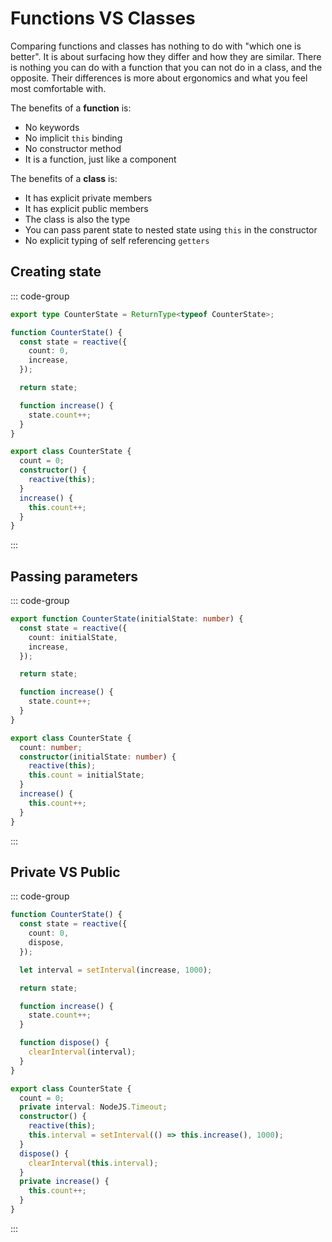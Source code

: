 # Functions VS Classes

Comparing functions and classes has nothing to do with "which one is better". It is about surfacing how they differ and how they are similar. There is nothing you can do with a function that you can not do in a class, and the opposite. Their differences is more about ergonomics and what you feel most comfortable with.

The benefits of a **function** is:

- No keywords
- No implicit `this` binding
- No constructor method
- It is a function, just like a component

The benefits of a **class** is:

- It has explicit private members
- It has explicit public members
- The class is also the type
- You can pass parent state to nested state using `this` in the constructor
- No explicit typing of self referencing `getters`

## Creating state

::: code-group

```ts [Functional]
export type CounterState = ReturnType<typeof CounterState>;

function CounterState() {
  const state = reactive({
    count: 0,
    increase,
  });

  return state;

  function increase() {
    state.count++;
  }
}
```

```ts [Object Oriented]
export class CounterState {
  count = 0;
  constructor() {
    reactive(this);
  }
  increase() {
    this.count++;
  }
}
```

:::

## Passing parameters

::: code-group

```ts [Functional]
export function CounterState(initialState: number) {
  const state = reactive({
    count: initialState,
    increase,
  });

  return state;

  function increase() {
    state.count++;
  }
}
```

```ts [Object Oriented]
export class CounterState {
  count: number;
  constructor(initialState: number) {
    reactive(this);
    this.count = initialState;
  }
  increase() {
    this.count++;
  }
}
```

:::

## Private VS Public

::: code-group

```ts [Functional]
function CounterState() {
  const state = reactive({
    count: 0,
    dispose,
  });

  let interval = setInterval(increase, 1000);

  return state;

  function increase() {
    state.count++;
  }

  function dispose() {
    clearInterval(interval);
  }
}
```

```ts [Object Oriented]
export class CounterState {
  count = 0;
  private interval: NodeJS.Timeout;
  constructor() {
    reactive(this);
    this.interval = setInterval(() => this.increase(), 1000);
  }
  dispose() {
    clearInterval(this.interval);
  }
  private increase() {
    this.count++;
  }
}
```

:::
